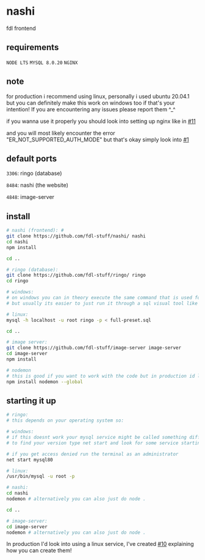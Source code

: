 # nashi
fdl frontend

## requirements

`NODE LTS`
`MYSQL 8.0.20`
`NGINX`

## note

for production i recommend using linux, personally i used ubuntu 20.04.1 but you can definitely make this work on windows too if that's your intention! If you are encountering any issues please report them ^_^

if you wanna use it properly you should look into setting up nginx like in [#11](https://github.com/fdl-stuff/nashi/issues/11)

and you will most likely encounter the error "ER_NOT_SUPPORTED_AUTH_MODE" but that's okay simply look into [#1](https://github.com/fdl-stuff/nashi/issues/1)

## default ports

`3306`: ringo (database)

`8484`: nashi (the website)

`4848`: image-server

## install

```bash
# nashi (frontend): #
git clone https://github.com/fdl-stuff/nashi/ nashi
cd nashi 
npm install

cd ..

# ringo (database):
git clone https://github.com/fdl-stuff/ringo/ ringo
cd ringo

# windows:
# on windows you can in theory execute the same command that is used for linux by finding your mysql bin folder,
# but usually its easier to just run it through a sql visual tool like mysql workbench 

# linux:
mysql -h localhost -u root ringo -p < full-preset.sql

cd ..

# image server:
git clone https://github.com/fdl-stuff/image-server image-server
cd image-server
npm install

# nodemon
# this is good if you want to work with the code but in production id look into making nashi a service
npm install nodemon --global
```

## starting it up
```bash
# ringo:
# this depends on your operating system so:

# windows:
# if this doesnt work your mysql service might be called something different like: MYSQL or MYSQL*insert your version*,
# to find your version type net start and look for some service starting with mysql.

# if you get access denied run the terminal as an administrator 
net start mysql80

# linux:
/usr/bin/mysql -u root -p

# nashi:
cd nashi
nodemon # alternatively you can also just do node .

cd ..

# image-server:
cd image-server
nodemon # alternatively you can also just do node .
```

In production I'd look into using a linux service, I've created [#10](https://github.com/fdl-stuff/nashi/issues/10) explaining how you can create them! 
